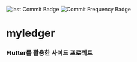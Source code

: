

![last Commit Badge](https://img.shields.io/github/last-commit/ChoboDeveloper/myledger)	![Commit Frequency Badge](https://img.shields.io/github/commit-activity/w/ChoboDeveloper/myledger) 

# myledger

### Flutter를 활용한 사이드 프로젝트

